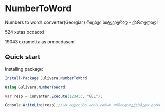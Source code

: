 # NumberToWord
Numbers to words converter(Georgian)
რიცხვი სიტყვიერად - ქართულად!

524
xutas ocdaotxi

19043
cxrameti atas ormocdasami

## Quick start

Installing package:
```powershell
Install-Package Gulivera.NumberToWord
```

```csharp
using Gulivera.NumberToWord;

var resp = Converter.Execute(123456, "GEL");

Console.WriteLine(resp);//ას ოცდასამი ათას ოთხას ორმოცდათექვსმეტი ლარი

```
